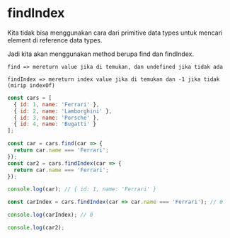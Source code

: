 # findIndex

Kita tidak bisa menggunakan cara dari primitive data types untuk mencari element di reference data types.

Jadi kita akan menggunakan method berupa find dan findIndex.

```
find => mereturn value jika di temukan, dan undefined jika tidak ada

findIndex => mereturn index value jika di temukan dan -1 jika tidak (mirip indexOf)
```
```javascript
const cars = [
  { id: 1, name: 'Ferrari' },
  { id: 2, name: 'Lamborghini' },
  { id: 3, name: 'Porsche' },
  { id: 4, name: 'Bugatti' }
];

const car = cars.find(car => {
  return car.name === 'Ferrari';
});
const car2 = cars.findIndex(car => {
  return car.name === 'Ferrari';
});

console.log(car); // { id: 1, name: 'Ferrari' }

const carIndex = cars.findIndex(car => car.name === 'Ferrari'); // 0

console.log(carIndex); // 0

console.log(car2);
```